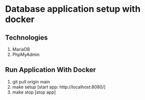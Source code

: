 # Database application setup with docker

## Technologies

1. MariaDB
2. PhpMyAdmin

## Run Application With Docker

1. git pull origin main
2. make setup  [start app: http://localhost:8080/]
3. make stop [stop app]
